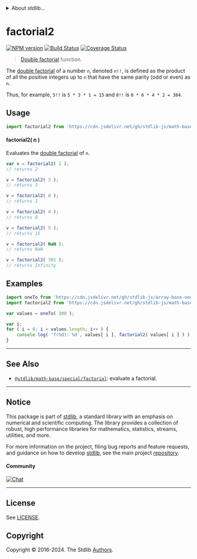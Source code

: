 <!--

@license Apache-2.0

Copyright (c) 2023 The Stdlib Authors.

Licensed under the Apache License, Version 2.0 (the "License");
you may not use this file except in compliance with the License.
You may obtain a copy of the License at

   http://www.apache.org/licenses/LICENSE-2.0

Unless required by applicable law or agreed to in writing, software
distributed under the License is distributed on an "AS IS" BASIS,
WITHOUT WARRANTIES OR CONDITIONS OF ANY KIND, either express or implied.
See the License for the specific language governing permissions and
limitations under the License.

-->


<details>
  <summary>
    About stdlib...
  </summary>
  <p>We believe in a future in which the web is a preferred environment for numerical computation. To help realize this future, we've built stdlib. stdlib is a standard library, with an emphasis on numerical and scientific computation, written in JavaScript (and C) for execution in browsers and in Node.js.</p>
  <p>The library is fully decomposable, being architected in such a way that you can swap out and mix and match APIs and functionality to cater to your exact preferences and use cases.</p>
  <p>When you use stdlib, you can be absolutely certain that you are using the most thorough, rigorous, well-written, studied, documented, tested, measured, and high-quality code out there.</p>
  <p>To join us in bringing numerical computing to the web, get started by checking us out on <a href="https://github.com/stdlib-js/stdlib">GitHub</a>, and please consider <a href="https://opencollective.com/stdlib">financially supporting stdlib</a>. We greatly appreciate your continued support!</p>
</details>

# factorial2

[![NPM version][npm-image]][npm-url] [![Build Status][test-image]][test-url] [![Coverage Status][coverage-image]][coverage-url] <!-- [![dependencies][dependencies-image]][dependencies-url] -->

> [Double factorial][double-factorial] function.

<section class="intro">

The [double factorial][double-factorial] of a number `n`, denoted `n!!`, is defined as the product of all the positive integers up to `n` that have the same parity (odd or even) as `n`.

Thus, for example, `5!!` is `5 * 3 * 1 = 15` and `8!!` is `8 * 6 * 4 * 2 = 384`.

</section>

<!-- /.intro -->



<section class="usage">

## Usage

```javascript
import factorial2 from 'https://cdn.jsdelivr.net/gh/stdlib-js/math-base-special-factorial2@deno/mod.js';
```

#### factorial2( n )

Evaluates the [double factorial][double-factorial] of `n`.

```javascript
var v = factorial2( 2 );
// returns 2

v = factorial2( 3 );
// returns 3

v = factorial2( 0 );
// returns 1

v = factorial2( 4 );
// returns 8

v = factorial2( 5 );
// returns 15

v = factorial2( NaN );
// returns NaN

v = factorial2( 301 );
// returns Infinity
```

</section>

<!-- /.usage -->

<section class="examples">

## Examples

<!-- eslint no-undef: "error" -->

```javascript
import oneTo from 'https://cdn.jsdelivr.net/gh/stdlib-js/array-base-one-to@deno/mod.js';
import factorial2 from 'https://cdn.jsdelivr.net/gh/stdlib-js/math-base-special-factorial2@deno/mod.js';

var values = oneTo( 300 );

var i;
for ( i = 0; i < values.length; i++ ) {
    console.log( 'f(%d): %d', values[ i ], factorial2( values[ i ] ) );
}
```

</section>

<!-- /.examples -->

<!-- C interface documentation. -->



<!-- Section for related `stdlib` packages. Do not manually edit this section, as it is automatically populated. -->

<section class="related">

* * *

## See Also

-   <span class="package-name">[`@stdlib/math-base/special/factorial`][@stdlib/math/base/special/factorial]</span><span class="delimiter">: </span><span class="description">evaluate a factorial.</span>

</section>

<!-- /.related -->

<!-- Section for all links. Make sure to keep an empty line after the `section` element and another before the `/section` close. -->


<section class="main-repo" >

* * *

## Notice

This package is part of [stdlib][stdlib], a standard library with an emphasis on numerical and scientific computing. The library provides a collection of robust, high performance libraries for mathematics, statistics, streams, utilities, and more.

For more information on the project, filing bug reports and feature requests, and guidance on how to develop [stdlib][stdlib], see the main project [repository][stdlib].

#### Community

[![Chat][chat-image]][chat-url]

---

## License

See [LICENSE][stdlib-license].


## Copyright

Copyright &copy; 2016-2024. The Stdlib [Authors][stdlib-authors].

</section>

<!-- /.stdlib -->

<!-- Section for all links. Make sure to keep an empty line after the `section` element and another before the `/section` close. -->

<section class="links">

[npm-image]: http://img.shields.io/npm/v/@stdlib/math-base-special-factorial2.svg
[npm-url]: https://npmjs.org/package/@stdlib/math-base-special-factorial2

[test-image]: https://github.com/stdlib-js/math-base-special-factorial2/actions/workflows/test.yml/badge.svg?branch=v0.2.0
[test-url]: https://github.com/stdlib-js/math-base-special-factorial2/actions/workflows/test.yml?query=branch:v0.2.0

[coverage-image]: https://img.shields.io/codecov/c/github/stdlib-js/math-base-special-factorial2/main.svg
[coverage-url]: https://codecov.io/github/stdlib-js/math-base-special-factorial2?branch=main

<!--

[dependencies-image]: https://img.shields.io/david/stdlib-js/math-base-special-factorial2.svg
[dependencies-url]: https://david-dm.org/stdlib-js/math-base-special-factorial2/main

-->

[chat-image]: https://img.shields.io/gitter/room/stdlib-js/stdlib.svg
[chat-url]: https://app.gitter.im/#/room/#stdlib-js_stdlib:gitter.im

[stdlib]: https://github.com/stdlib-js/stdlib

[stdlib-authors]: https://github.com/stdlib-js/stdlib/graphs/contributors

[umd]: https://github.com/umdjs/umd
[es-module]: https://developer.mozilla.org/en-US/docs/Web/JavaScript/Guide/Modules

[deno-url]: https://github.com/stdlib-js/math-base-special-factorial2/tree/deno
[deno-readme]: https://github.com/stdlib-js/math-base-special-factorial2/blob/deno/README.md
[umd-url]: https://github.com/stdlib-js/math-base-special-factorial2/tree/umd
[umd-readme]: https://github.com/stdlib-js/math-base-special-factorial2/blob/umd/README.md
[esm-url]: https://github.com/stdlib-js/math-base-special-factorial2/tree/esm
[esm-readme]: https://github.com/stdlib-js/math-base-special-factorial2/blob/esm/README.md
[branches-url]: https://github.com/stdlib-js/math-base-special-factorial2/blob/main/branches.md

[stdlib-license]: https://raw.githubusercontent.com/stdlib-js/math-base-special-factorial2/main/LICENSE

[double-factorial]: https://en.wikipedia.org/wiki/Double_factorial

<!-- <related-links> -->

[@stdlib/math/base/special/factorial]: https://github.com/stdlib-js/math-base-special-factorial/tree/deno

<!-- </related-links> -->

</section>

<!-- /.links -->
